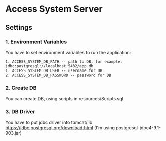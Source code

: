 # Access System Server

## Settings

### 1. Environment Variables

You have to set environment variables to run the application:

    1. ACCESS_SYSTEM_DB_PATH -- path to DB, for example: jdbc:postgresql://localhost:5432/app_db
    1. ACCESS_SYSTEM_DB_USER -- username for DB
    2. ACCESS_SYSTEM_DB_PASSWORD -- password for DB

### 2. Create DB
You can create DB, using scripts in resources/Scripts.sql

### 3. DB Driver
You have to put jdbc driver into tomcat/lib https://jdbc.postgresql.org/download.html (I'm using postgresql-jdbc4-9.1-903.jar)